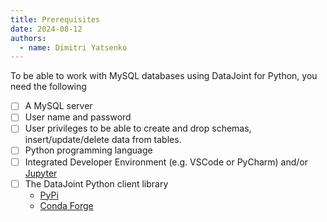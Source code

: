 ```yaml
---
title: Prerequisites
date: 2024-08-12
authors:
  - name: Dimitri Yatsenko
---
```


To be able to work with MySQL databases using DataJoint for Python, you need the following

- [ ] A MySQL server
- [ ] User name and password
- [ ] User privileges to be able to create and drop schemas, insert/update/delete data from tables.
- [ ] Python programming language
- [ ] Integrated Developer Environment (e.g. VSCode or PyCharm) and/or [Jupyter](https://jupyter.org)
- [ ] The DataJoint Python client library
	- [PyPi](https://pypi.org/project/datajoint/)
	- [Conda Forge](https://anaconda.org/conda-forge/datajoint)
